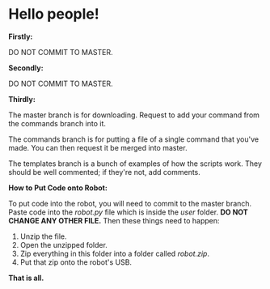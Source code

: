# Hello people!

**Firstly:**

DO NOT COMMIT TO MASTER.

**Secondly:**

DO NOT COMMIT TO MASTER.

**Thirdly:**

The master branch is for downloading. Request to add your command from the commands branch into it.

The commands branch is for putting a file of a single command that you've made. You can then request it be merged into master.

The templates branch is a bunch of examples of how the scripts work. They should be well commented; if they're not, add comments.

**How to Put Code onto Robot:**

To put code into the robot, you will need to commit to the master branch. 
Paste code into the *robot.py* file which is inside the *user* folder.
**DO NOT CHANGE ANY OTHER FILE.**
Then these things need to happen:

1. Unzip the file.
2. Open the unzipped folder.
3. Zip everything in this folder into a folder called *robot.zip*.
4. Put that zip onto the robot's USB.


**That is all.**
